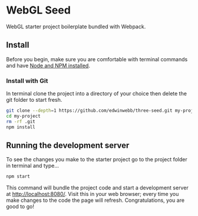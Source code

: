 # WebGL Seed

WebGL starter project boilerplate bundled with Webpack.

## Install
Before you begin, make sure you are comfortable with terminal commands and have [Node and NPM installed](https://www.npmjs.com/get-npm).

### Install with Git
In terminal clone the project into a directory of your choice then delete the git folder to start fresh.

```bash
git clone --depth=1 https://github.com/edwinwebb/three-seed.git my-project
cd my-project
rm -rf .git
npm install
```

## Running the development server
To see the changes you make to the starter project go to the project folder in terminal and type...

```bash
npm start
```

This command will bundle the project code and start a development server at [http://localhost:8080/](http://localhost:8080/). Visit this in your web browser; every time you make changes to the code the page will refresh. Congratulations, you are good to go!
